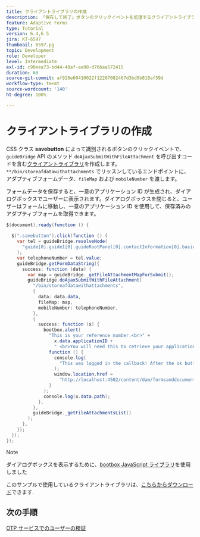 ```yaml
---
title: クライアントライブラリの作成
description: 「保存して終了」ボタンのクリックイベントを処理するクライアントライブラリを作成します
feature: Adaptive Forms
type: Tutorial
version: 6.4,6.5
jira: KT-6597
thumbnail: 6597.pg
topic: Development
role: Developer
level: Intermediate
exl-id: c90eea73-bd44-40af-aa98-d766aa572415
duration: 68
source-git-commit: af928e60410022f12207082467d3bd9b818af59d
workflow-type: tm+mt
source-wordcount: '140'
ht-degree: 100%

---
```


# クライアントライブラリの作成

CSS クラス **savebutton** によって識別されるボタンのクリックイベントで、`guideBridge` API のメソッド `doAjaxSubmitWithFileAttachment` を呼び出すコードを含む[クライアントライブラリ](https://experienceleague.adobe.com/docs/experience-manager-65/developing/introduction/clientlibs.html?lang=ja)を作成します。`**/bin/storeafdatawithattachments` でリッスンしているエンドポイントに、アダプティブフォームデータ、`fileMap` および `mobileNumber` を渡します。

フォームデータを保存すると、一意のアプリケーション ID が生成され、ダイアログボックスでユーザーに表示されます。ダイアログボックスを閉じると、ユーザーはフォームに移動し、一意のアプリケーション ID を使用して、保存済みのアダプティブフォームを取得できます。

```java
$(document).ready(function () {
  
  $(".savebutton").click(function () {
    var tel = guideBridge.resolveNode(
      "guide[0].guide1[0].guideRootPanel[0].contactInformation[0].basicContact[0].telephoneNumber[0]"
    );
    var telephoneNumber = tel.value;
    guideBridge.getFormDataString({
      success: function (data) {
        var map = guideBridge._getFileAttachmentMapForSubmit();
        guideBridge.doAjaxSubmitWithFileAttachment(
          "/bin/storeafdatawithattachments",
          {
            data: data.data,
            fileMap: map,
            mobileNumber: telephoneNumber,
          },
          {
            success: function (x) {
              bootbox.alert(
                "This is your reference number.<br>" +
                  x.data.applicationID +
                  " <br>You will need this to retrieve your application",
                function () {
                  console.log(
                    "This was logged in the callback! After the ok button was pressed"
                  );
                  window.location.href =
                    "http://localhost:4502/content/dam/formsanddocuments/myaccountform/jcr:content?wcmmode=disabled";
                }
              );
              console.log(x.data.path);
            },
          },
          guideBridge._getFileAttachmentsList()
        );
      },
    });
  });
});
```

>[!NOTE]
> ダイアログボックスを表示するために、[bootbox JavaScript ライブラリ](https://bootboxjs.com/examples.html)を使用しました

このサンプルで使用しているクライアントライブラリは、[こちらからダウンロード](assets/store-af-with-attachments-client-lib.zip)できます.

## 次の手順

[OTP サービスでのユーザーの検証](./verify-users-with-otp.md)
